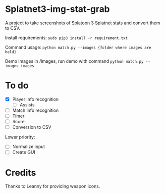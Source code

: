 # Splatnet3-img-stat-grab
 A project to take screenshots of Splatoon 3 Splatnet stats and convert them to CSV.
 
 Install requirements: `sudo pip3 install -r requirement.txt`
 
 Command usage: `python match.py --images {folder where images are held}`
 
 Demo images in /images, run demo with command `python match.py --images images`
 
# To do
  - [X] Player info recognition
    - [ ] Assists
  - [ ] Match info recognition
   - [ ] Timer
   - [ ] Score
  - [ ] Conversion to CSV
 
 Lower priority:
 
  - [ ] Normalize input
  - [ ] Create GUI

# Credits
 Thanks to Leanny for providing weapon icons.
